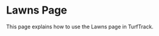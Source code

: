# Lawns Page

This page explains how to use the Lawns page in TurfTrack.

<!-- Add details about creating lawns, setting location, size, and other parameters. -->
